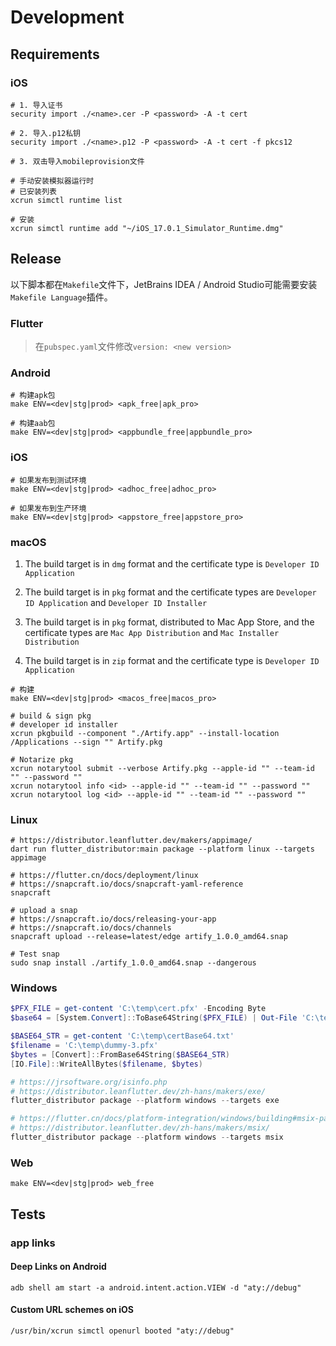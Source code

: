 # Development

## Requirements

### iOS

```shell
# 1. 导入证书
security import ./<name>.cer -P <password> -A -t cert

# 2. 导入.p12私钥
security import ./<name>.p12 -P <password> -A -t cert -f pkcs12

# 3. 双击导入mobileprovision文件
```

```shell
# 手动安装模拟器运行时
# 已安装列表
xcrun simctl runtime list

# 安装
xcrun simctl runtime add "~/iOS_17.0.1_Simulator_Runtime.dmg"
```

## Release

以下脚本都在`Makefile`文件下，JetBrains IDEA / Android Studio可能需要安装`Makefile Language`插件。

### Flutter

>在`pubspec.yaml`文件修改`version: <new version>`

### Android

```shell
# 构建apk包
make ENV=<dev|stg|prod> <apk_free|apk_pro>
```

```shell
# 构建aab包
make ENV=<dev|stg|prod> <appbundle_free|appbundle_pro>
```

### iOS

```shell
# 如果发布到测试环境
make ENV=<dev|stg|prod> <adhoc_free|adhoc_pro>
```

```shell
# 如果发布到生产环境
make ENV=<dev|stg|prod> <appstore_free|appstore_pro>
```

### macOS

1. The build target is in `dmg` format and the certificate type is `Developer ID Application`

2. The build target is in `pkg` format and the certificate types are `Developer ID Application` and `Developer ID Installer`

3. The build target is in `pkg` format, distributed to Mac App Store, and the certificate types are `Mac App Distribution` and `Mac Installer Distribution`

4. The build target is in `zip` format and the certificate type is `Developer ID Application`

```shell
# 构建
make ENV=<dev|stg|prod> <macos_free|macos_pro>
```

```shell
# build & sign pkg
# developer id installer
xcrun pkgbuild --component "./Artify.app" --install-location /Applications --sign "" Artify.pkg

# Notarize pkg
xcrun notarytool submit --verbose Artify.pkg --apple-id "" --team-id "" --password ""
xcrun notarytool info <id> --apple-id "" --team-id "" --password ""
xcrun notarytool log <id> --apple-id "" --team-id "" --password ""
```

### Linux

```shell
# https://distributor.leanflutter.dev/makers/appimage/
dart run flutter_distributor:main package --platform linux --targets appimage

# https://flutter.cn/docs/deployment/linux
# https://snapcraft.io/docs/snapcraft-yaml-reference
snapcraft

# upload a snap
# https://snapcraft.io/docs/releasing-your-app
# https://snapcraft.io/docs/channels
snapcraft upload --release=latest/edge artify_1.0.0_amd64.snap

# Test snap
sudo snap install ./artify_1.0.0_amd64.snap --dangerous
```

### Windows

```powershell
$PFX_FILE = get-content 'C:\temp\cert.pfx' -Encoding Byte
$base64 = [System.Convert]::ToBase64String($PFX_FILE) | Out-File 'C:\temp\certBase64.txt'

$BASE64_STR = get-content 'C:\temp\certBase64.txt'
$filename = 'C:\temp\dummy-3.pfx'
$bytes = [Convert]::FromBase64String($BASE64_STR)
[IO.File]::WriteAllBytes($filename, $bytes)
```

```powershell
# https://jrsoftware.org/isinfo.php
# https://distributor.leanflutter.dev/zh-hans/makers/exe/
flutter_distributor package --platform windows --targets exe

# https://flutter.cn/docs/platform-integration/windows/building#msix-packaging
# https://distributor.leanflutter.dev/zh-hans/makers/msix/
flutter_distributor package --platform windows --targets msix
```

### Web

```shell
make ENV=<dev|stg|prod> web_free
```

## Tests

### app links

#### Deep Links on Android

```shell
adb shell am start -a android.intent.action.VIEW -d "aty://debug"
```

#### Custom URL schemes on iOS

```shell
/usr/bin/xcrun simctl openurl booted "aty://debug"
```
